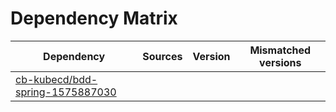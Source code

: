 # Dependency Matrix

Dependency | Sources | Version | Mismatched versions
---------- | ------- | ------- | -------------------
[cb-kubecd/bdd-spring-1575887030](https://github.com/cb-kubecd/bdd-spring-1575887030.git) |  | []() | 
